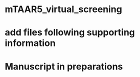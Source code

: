 # mTAAR5_virtual_screening

# add files following supporting information

# Manuscript in preparations
